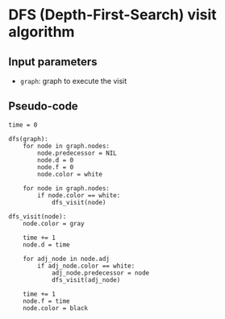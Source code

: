 # DFS (Depth-First-Search) visit algorithm

## Input parameters

- `graph`: graph to execute the visit

## Pseudo-code

```
time = 0

dfs(graph):
    for node in graph.nodes:
        node.predecessor = NIL
        node.d = 0
        node.f = 0
        node.color = white

    for node in graph.nodes:
        if node.color == white:
            dfs_visit(node)

dfs_visit(node):
    node.color = gray

    time += 1
    node.d = time

    for adj_node in node.adj
        if adj_node.color == white:
            adj_node.predecessor = node
            dfs_visit(adj_node)

    time += 1
    node.f = time
    node.color = black
```
